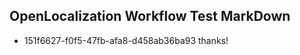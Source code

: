 ## OpenLocalization Workflow Test MarkDown
* 151f6627-f0f5-47fb-afa8-d458ab36ba93 thanks!

<!--HONumber=Jul16_HO4-->


